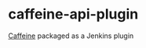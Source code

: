 # caffeine-api-plugin
[Caffeine](https://github.com/ben-manes/caffeine) packaged as a Jenkins plugin
